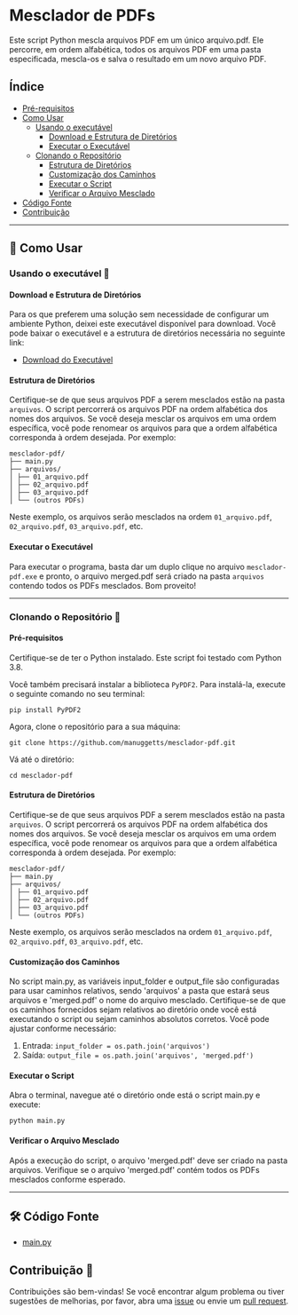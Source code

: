# Mesclador de PDFs

Este script Python mescla arquivos PDF em um único arquivo.pdf. Ele percorre, em ordem alfabética, todos os arquivos PDF em uma pasta especificada, mescla-os e salva o resultado em um novo arquivo PDF.

## Índice

- [Pré-requisitos](#pré-requisitos)
- [Como Usar](#como-usar)
  - [Usando o executável](#usando-o-executável)
    - [Download e Estrutura de Diretórios](#download-e-estrutura-de-diretórios)
    - [Executar o Executável](#executar-o-executável)
  - [Clonando o Repositório](#clonando-o-repositório)
    - [Estrutura de Diretórios](#estrutura-de-diretórios)
    - [Customização dos Caminhos](#customização-dos-caminhos)
    - [Executar o Script](#executar-o-script)
    - [Verificar o Arquivo Mesclado](#verificar-o-arquivo-mesclado)
- [Código Fonte](#código-fonte)
- [Contribuição](#contribuição)

---

## 🚀 Como Usar

### Usando o executável 👾

#### Download e Estrutura de Diretórios

Para os que preferem uma solução sem necessidade de configurar um ambiente Python, deixei este executável disponível para download. Você pode baixar o executável e a estrutura de diretórios necessária no seguinte link:

- [Download do Executável](https://github.com/manuggetts/mesclador-pdf/blob/main/dist/main.exe)

#### Estrutura de Diretórios

Certifique-se de que seus arquivos PDF a serem mesclados estão na pasta `arquivos`. O script percorrerá os arquivos PDF na ordem alfabética dos nomes dos arquivos. Se você deseja mesclar os arquivos em uma ordem específica, você pode renomear os arquivos para que a ordem alfabética corresponda à ordem desejada. Por exemplo:

```
mesclador-pdf/
├── main.py
├── arquivos/
│ ├── 01_arquivo.pdf
│ ├── 02_arquivo.pdf
│ ├── 03_arquivo.pdf
│ └── (outros PDFs)
```

Neste exemplo, os arquivos serão mesclados na ordem `01_arquivo.pdf`, `02_arquivo.pdf`, `03_arquivo.pdf`, etc.

#### Executar o Executável

Para executar o programa, basta dar um duplo clique no arquivo `mesclador-pdf.exe` e pronto, o arquivo merged.pdf será criado na pasta `arquivos` contendo todos os PDFs mesclados. Bom proveito!

---

### Clonando o Repositório 🤖

#### Pré-requisitos

Certifique-se de ter o Python instalado. Este script foi testado com Python 3.8.

Você também precisará instalar a biblioteca `PyPDF2`. Para instalá-la, execute o seguinte comando no seu terminal:

```
pip install PyPDF2
```

Agora, clone o repositório para a sua máquina:

```
git clone https://github.com/manuggetts/mesclador-pdf.git
```
Vá até o diretório:
```
cd mesclador-pdf
```

#### Estrutura de Diretórios

Certifique-se de que seus arquivos PDF a serem mesclados estão na pasta `arquivos`. O script percorrerá os arquivos PDF na ordem alfabética dos nomes dos arquivos. Se você deseja mesclar os arquivos em uma ordem específica, você pode renomear os arquivos para que a ordem alfabética corresponda à ordem desejada. Por exemplo:

```
mesclador-pdf/
├── main.py
├── arquivos/
│ ├── 01_arquivo.pdf
│ ├── 02_arquivo.pdf
│ ├── 03_arquivo.pdf
│ └── (outros PDFs)
```

Neste exemplo, os arquivos serão mesclados na ordem `01_arquivo.pdf`, `02_arquivo.pdf`, `03_arquivo.pdf`, etc.

#### Customização dos Caminhos

No script main.py, as variáveis input_folder e output_file são configuradas para usar caminhos relativos, sendo 'arquivos' a pasta que estará seus arquivos e 'merged.pdf' o nome do arquivo mesclado.
Certifique-se de que os caminhos fornecidos sejam relativos ao diretório onde você está executando o script ou sejam caminhos absolutos corretos.
Você pode ajustar conforme necessário:

1. Entrada: `input_folder = os.path.join('arquivos')`
2. Saída: `output_file = os.path.join('arquivos', 'merged.pdf')`

#### Executar o Script

Abra o terminal, navegue até o diretório onde está o script main.py e execute:
```
python main.py
```

#### Verificar o Arquivo Mesclado

Após a execução do script, o arquivo 'merged.pdf' deve ser criado na pasta arquivos. Verifique se o arquivo 'merged.pdf' contém todos os PDFs mesclados conforme esperado.

---

## 🛠️ Código Fonte

- [main.py](https://github.com/manuggetts/mesclador-pdf/blob/main/main.py)

## Contribuição 🤝
Contribuições são bem-vindas! Se você encontrar algum problema ou tiver sugestões de melhorias, por favor, abra uma [issue](https://github.com/manuggetts/mesclador-pdf/issues) ou envie um [pull request](https://github.com/manuggetts/mesclador-pdf/pulls).
